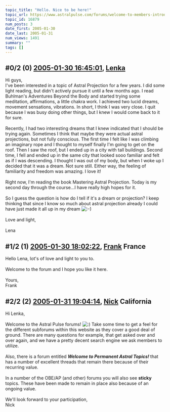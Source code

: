 ```yaml
---
topic_title: "Hello. Nice to be here!"
topic_url: https://www.astralpulse.com/forums/welcome-to-members-introductions!/hello-nice-to-be-here%21
topic_id: 16879
num_posts: 3
date_first: 2005-01-30
date_last: 2005-01-31
num_views: 1491
summary: ""
tags: []
---
```


## \#0/2 (0) [2005-01-30 16:45:01](https://www.astralpulse.com/forums/index.php?msg=145930), [Lenka](https://www.astralpulse.com/forums/profile/?u=8210)  ##
<section>
Hi guys,
<br>
I've been interested in a topic of Astral Projection for a few years. I did some light reading, but didn't actively pursue it until a few months ago. I read Buhlman's Adventures Beyond the Body and started trying some meditation, affirmations, a little chakra work. I achieved two lucid dreams, movement sensations, vibrations. In short, I think I was very close. I quit because I was busy doing other things, but I knew I would come back to it for sure.
<br>
<br>
Recently, I had two interesting dreams that I knew indicated that I should be trying again. Sometimes I think that maybe they were actual astral projections, but not fully conscious. The first time I felt like I was climbing an imaginary rope and I thought to myself finally I'm going to get on the roof. Then I saw the roof, but I ended up in a city with tall buildings. Second time, I fell and ended up in the same city that looked sooo familiar and felt as if I was descending. I thought I was out of my body, but when I woke up I decided that it was a dream. Not sure still. Either way, the feeling of familiarity and freedom was amazing. I love it!
<br>
<br>
Right now, I'm reading the book Mastering Astral Projection. Today is my second day through the course...I have really high hopes for it.
<br>
<br>
So I guess the question is how do I tell if it's a dream or projection? I keep thinking that since I know so much about astral projection already I could have just made it all up in my dream
<img alt=":-)" class="smiley" src="https://www.astralpulse.com/forums/Smileys/fugue/smiley.png" title="Smiley"/>
<br>
<br>
Love and light,
<br>
<br>
Lena
</section>

## \#1/2 (1) [2005-01-30 18:02:22](https://www.astralpulse.com/forums/index.php?msg=145948), [Frank](https://www.astralpulse.com/forums/profile/?u=359) France ##
<section>
Hello Lena, lot's of love and light to you to.
<br>
<br>
Welcome to the forum and I hope you like it here.
<br>
<br>
Yours,
<br>
Frank
</section>

## \#2/2 (2) [2005-01-31 19:04:14](https://www.astralpulse.com/forums/index.php?msg=146186), [Nick](https://www.astralpulse.com/forums/profile/?u=2080) California ##
<section>
Hi Lenka,
<br>
<br>
Welcome to the Astral Pulse forums!
<img alt=":)" class="smiley" src="https://www.astralpulse.com/forums/Smileys/fugue/smiley.png" title="Smiley"/>
Take some time to get a feel for the different subforums within this website as they cover a good deal of ground. There are many questions for example, that get asked over and over again, and we have a pretty decent search engine we ask members to utilize.
<br>
<br>
Also, there is a forum entitled
<b>
 <i>
  Welcome to Permanent Astral Topics!
 </i>
</b>
that has a number of excellent threads that remain there because of their recurring value.
<br>
<br>
In a number of the OBE/AP (and other) forums you will also see
<b>
 sticky
</b>
topics. These have been made to remain in place also because of an ongoing value.
<br>
<br>
We'll look forward to your participation,
<br>
Nick
</section>